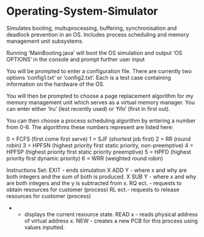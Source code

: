 # Operating-System-Simulator
Simulates booting, multuprocessing, buffering, synchronisation and deadlock prevention in an OS. Includes process scheduling and memory management unit subsystems. 

Running ‘MainBooting.java’ will boot
the OS simulation and output ‘OS OPTIONS’ in the console and prompt further user input

You will be prompted to enter a configuration file.
There are currently two options ‘config1.txt’ or ‘config2.txt’. Each is a test case containing
information on the hardware of the OS. 

You will then be prompted to choose a page
replacement algorithm for my memory management unit which serves as a virtual memory
manager. You can enter either ‘lru’ (lest recently used) or ‘fifo’ (first in first out).

You can then choose a process scheduling algorithm by entering a number from 0-6. The algorithms these
numbers represent are listed here:

0 = FCFS (first come first serve)
1 = SJF (shortest job first)
2 = RR (round robin)
3 = HPFSN (highest priority first static priority, non-preemptive)
4 = HPFSP (highest priority first static priority preemptive)
5 = HPFD (highest priority first dynamic priority)
6 = WRR (weighted round robin)

Instructions Set:
EXIT - ends simulation
X ADD Y - where x and why are both integers and the sum of both is produced.
X SUB Y - where x and why are both integers and the y is subtracted from x.
RQ <customer> <amount of R1> <amount of R2> ect. - requests to obtain resources for customer (process)
RL <customer> <amount of R1> <amount of R2> ect.- requests to release resources for customer (process)
* - displays the current resource state.
READ x - reads physical address of virtual address x.
NEW <ID> <arrival time> <CPU burst> <priority> <program size> - creates a new PCB for this process using values inputted.
